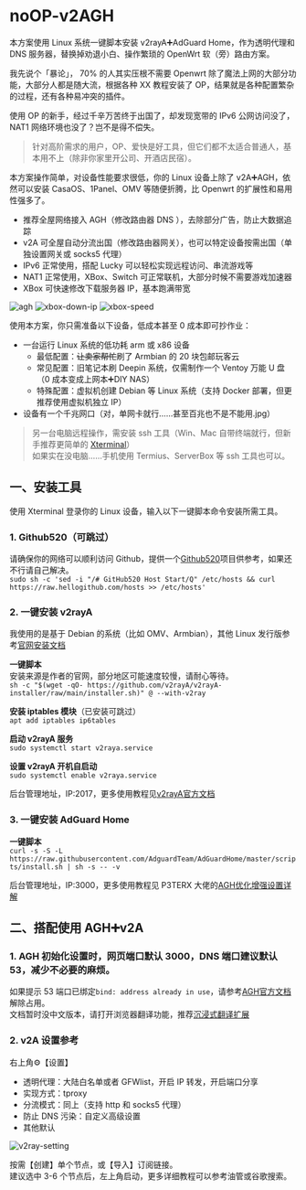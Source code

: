 # noOP-v2AGH

本方案使用 Linux 系统一键脚本安装 v2rayA➕AdGuard Home，作为透明代理和 DNS 服务器，替换掉劝退小白、操作繁琐的 OpenWrt 软（旁）路由方案。 

我先说个「暴论」， 70% 的人其实压根不需要 Openwrt 除了魔法上网的大部分功能，大部分人都是随大流，根据各种 XX 教程安装了 OP，结果就是各种配置繁杂的过程，还有各种易冲突的插件。  

使用 OP 的新手，经过千辛万苦终于出国了，却发现宽带的 IPv6 公网访问没了，NAT1 网络环境也没了？岂不是得不偿失。  
> 针对高阶需求的用户，OP、爱快是好工具，但它们都不太适合普通人，基本用不上（除非你家里开公司、开酒店民宿）。  

本方案操作简单，对设备性能要求很低，你的 Linux 设备上除了 v2A➕AGH，依然可以安装 CasaOS、1Panel、OMV 等随便折腾，比 Openwrt 的扩展性和易用性强多了。
- 推荐全屋网络接入 AGH（修改路由器 DNS ），去除部分广告，防止大数据追踪
- v2A 可全屋自动分流出国（修改路由器网关），也可以特定设备按需出国（单独设置网关或 socks5 代理）
- IPv6 正常使用，搭配 Lucky 可以轻松实现远程访问、串流游戏等
- NAT1 正常使用，XBox、Switch 可正常联机，大部分时候不需要游戏加速器
- XBox 可快速修改下载服务器 IP，基本跑满带宽

![agh](https://github.com/juneix/noOP-AGHv2/assets/81808039/bcd3a018-f1ce-434b-9047-f1907f4e83ee)
![xbox-down-ip](https://github.com/juneix/noOP-AGHv2/assets/81808039/efec34fb-0653-4293-85ac-d266fd04f829)
![xbox-speed](https://github.com/juneix/noOP-AGHv2/assets/81808039/38ffa48c-4201-4593-babe-cb3d1a8eb69b)


使用本方案，你只需准备以下设备，低成本甚至 0 成本即可抄作业：
- 一台运行 Linux 系统的低功耗 arm 或 x86 设备
  - 最低配置：~~让卖家帮忙~~刷了 Armbian 的 20 块包邮玩客云
  - 常见配置：旧笔记本刷 Deepin 系统，仅需制作一个 Ventoy 万能 U 盘（0 成本变成上网本➕DIY NAS）
  - 特殊配置：虚拟机创建 Debian 等 Linux 系统（支持 Docker 部署，但更推荐使用虚拟机独立 IP）
- 设备有一个千兆网口（对，单网卡就行……甚至百兆也不是不能用.jpg）
> 另一台电脑远程操作，需安装 ssh 工具（Win、Mac 自带终端就行，但新手推荐更简单的 [Xterminal](https://www.terminal.icu/)）  
> 如果实在没电脑……手机使用 Termius、ServerBox 等 ssh 工具也可以。

## 一、安装工具
使用 Xterminal 登录你的 Linux 设备，输入以下一键脚本命令安装所需工具。

### 1. Github520（可跳过）
请确保你的网络可以顺利访问 Github，提供一个[Github520](https://github.com/521xueweihan/GitHub520)项目供参考，如果还不行请自己解决。  
`sudo sh -c 'sed -i "/# GitHub520 Host Start/Q" /etc/hosts && curl https://raw.hellogithub.com/hosts >> /etc/hosts'`

### 2. 一键安装 v2rayA
我使用的是基于 Debian 的系统（比如 OMV、Armbian），其他 Linux 发行版参考[官网安装文档](https://v2raya.org/docs/prologue/installation/)

**一键脚本**  
安装来源是作者的官网，部分地区可能速度较慢，请耐心等待。  
`sh -c "$(wget -qO- https://github.com/v2rayA/v2rayA-installer/raw/main/installer.sh)" @ --with-v2ray`  

**安装 iptables 模块**（已安装可跳过）  
`apt add iptables ip6tables`

**启动 v2rayA 服务**  
`sudo systemctl start v2raya.service`  

**设置 v2rayA 开机自启动**  
`sudo systemctl enable v2raya.service`  

后台管理地址，IP:2017，更多使用教程见[v2rayA官方文档](https://v2raya.org)

### 3. 一键安装 AdGuard Home
**一键脚本**  
`curl -s -S -L https://raw.githubusercontent.com/AdguardTeam/AdGuardHome/master/scripts/install.sh | sh -s -- -v`  

后台管理地址，IP:3000，更多使用教程见 P3TERX 大佬的[AGH优化增强设置详解](https://p3terx.com/archives/use-adguard-home-to-build-dns-to-prevent-pollution-and-remove-ads-2.html)

## 二、搭配使用 AGH➕v2A
### 1. AGH 初始化设置时，网页端口默认 3000，**DNS 端口建议默认 53，减少不必要的麻烦**。

如果提示 53 端口已绑定`bind: address already in use`，请参考[AGH官方文档](https://adguard-dns.io/kb/zh-CN/adguard-home/faq/#bindinuse)解除占用。  
文档暂时没中文版本，请打开浏览器翻译功能，推荐[沉浸式翻译扩展](https://immersivetranslate.com/)

### 2. v2A 设置参考
右上角⚙️【设置】  
- 透明代理：大陆白名单或者 GFWlist，开启 IP 转发，开启端口分享
- 实现方式：tproxy
- 分流模式：同上（支持 http 和 socks5 代理）
- 防止 DNS 污染：自定义高级设置
- 其他默认

![v2ray-setting](https://github.com/juneix/noOP-AGHv2/assets/81808039/ffff4967-bc13-4e49-8c47-9b96df553d10)

按需【创建】单个节点，或【导入】订阅链接。  
建议选中 3-6 个节点后，左上角启动，更多详细教程可以参考油管或谷歌搜索。
